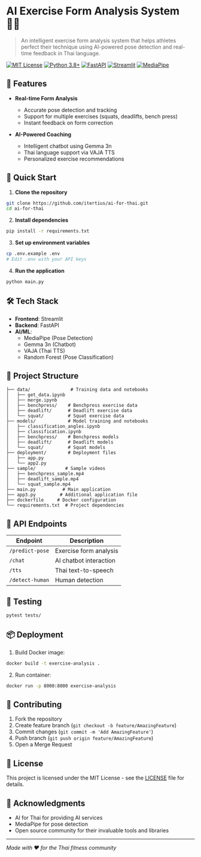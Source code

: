 # AI Exercise Form Analysis System 🏋️‍♂️

> An intelligent exercise form analysis system that helps athletes perfect their technique using AI-powered pose detection and real-time feedback in Thai language.

[![MIT License](https://img.shields.io/badge/License-MIT-green.svg)](https://choosealicense.com/licenses/mit/)
[![Python 3.8+](https://img.shields.io/badge/python-3.8+-blue.svg)](https://www.python.org/downloads/)
[![FastAPI](https://img.shields.io/badge/FastAPI-0.68.0+-00a393.svg)](https://fastapi.tiangolo.com)
[![Streamlit](https://img.shields.io/badge/Streamlit-FF4B4B.svg)](https://streamlit.io/)
[![MediaPipe](https://img.shields.io/badge/MediaPipe-0.8.9+-yellow.svg)](https://mediapipe.dev/)

## 🌟 Features

- **Real-time Form Analysis**
  - Accurate pose detection and tracking
  - Support for multiple exercises (squats, deadlifts, bench press)
  - Instant feedback on form correction
  
- **AI-Powered Coaching**
  - Intelligent chatbot using Gemma 3n
  - Thai language support via VAJA TTS
  - Personalized exercise recommendations

## 🚀 Quick Start

1. **Clone the repository**
```bash
git clone https://github.com/itertius/ai-for-thai.git
cd ai-for-thai
```

2. **Install dependencies**
```bash
pip install -r requirements.txt
```

3. **Set up environment variables**
```bash
cp .env.example .env
# Edit .env with your API keys
```

4. **Run the application**
```bash
python main.py
```

## 🛠 Tech Stack

- **Frontend**: Streamlit
- **Backend**: FastAPI
- **AI/ML**: 
  - MediaPipe (Pose Detection)
  - Gemma 3n (Chatbot)
  - VAJA (Thai TTS)
  - Random Forest (Pose Classification)

## 📁 Project Structure

```
├── data/               # Training data and notebooks
│   ├── get_data.ipynb
│   ├── merge.ipynb
│   ├── benchpress/    # Benchpress exercise data
│   ├── deadlift/      # Deadlift exercise data
│   └── squat/         # Squat exercise data
├── models/            # Model training and notebooks
│   ├── classification_angles.ipynb
│   ├── classification.ipynb
│   ├── benchpress/    # Benchpress models
│   ├── deadlift/      # Deadlift models
│   └── squat/         # Squat models
├── deployment/        # Deployment files
│   ├── app.py
│   └── app2.py
├── sample/           # Sample videos
│   ├── benchpress_sample.mp4
│   ├── deadlift_sample.mp4
│   └── squat_sample.mp4
├── main.py          # Main application
├── app3.py         # Additional application file
├── dockerfile     # Docker configuration
└── requirements.txt  # Project dependencies
```

## 🔌 API Endpoints

| Endpoint | Description |
|----------|-------------|
| `/predict-pose` | Exercise form analysis |
| `/chat` | AI chatbot interaction |
| `/tts` | Thai text-to-speech |
| `/detect-human` | Human detection |

## 🧪 Testing

```bash
pytest tests/
```

## 📦 Deployment

1. Build Docker image:
```bash
docker build -t exercise-analysis .
```

2. Run container:
```bash
docker run -p 8000:8000 exercise-analysis
```

## 🤝 Contributing

1. Fork the repository
2. Create feature branch (`git checkout -b feature/AmazingFeature`)
3. Commit changes (`git commit -m 'Add AmazingFeature'`)
4. Push branch (`git push origin feature/AmazingFeature`)
5. Open a Merge Request

## 📄 License

This project is licensed under the MIT License - see the [LICENSE](LICENSE) file for details.

## 🙏 Acknowledgments

- AI for Thai for providing AI services
- MediaPipe for pose detection
- Open source community for their invaluable tools and libraries

---
*Made with ❤️ for the Thai fitness community*
